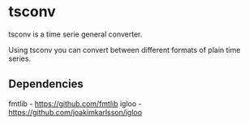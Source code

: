 tsconv
======
tsconv is a time serie general converter.

Using tsconv you can convert between different formats of plain time series.

Dependencies
------------
fmtlib - https://github.com/fmtlib
igloo - https://github.com/joakimkarlsson/igloo
